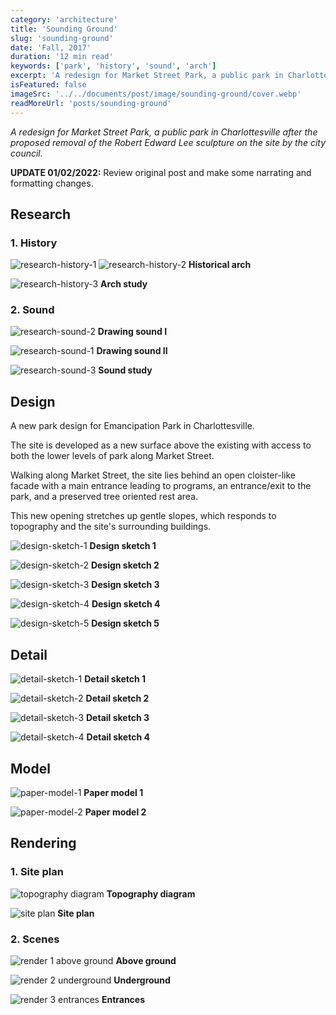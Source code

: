 ```yaml
---
category: 'architecture'
title: 'Sounding Ground'
slug: 'sounding-ground'
date: 'Fall, 2017'
duration: '12 min read'
keywords: ['park', 'history', 'sound', 'arch']
excerpt: 'A redesign for Market Street Park, a public park in Charlottesville after the proposed removal of the Robert Edward Lee sculpture on the site by the city council'
isFeatured: false
imageSrc: '../../documents/post/image/sounding-ground/cover.webp'
readMoreUrl: 'posts/sounding-ground'
---
```


_A redesign for Market Street Park, a public park in Charlottesville after the proposed removal of the Robert Edward Lee sculpture on the site by the city council._

**UPDATE 01/02/2022:** Review original post and make some narrating and formatting changes.

## Research

### 1. History

![research-history-1](../../documents/post/image/sounding-ground/research-history-1.webp)
![research-history-2](../../documents/post/image/sounding-ground/research-history-2.webp)
**Historical arch**

![research-history-3](../../documents/post/image/sounding-ground/research-history-3.webp)
**Arch study**

### 2. Sound

![research-sound-2](../../documents/post/image/sounding-ground/research-sound-2.webp)
**Drawing sound I**

![research-sound-1](../../documents/post/image/sounding-ground/research-sound-1.webp)
**Drawing sound II**

![research-sound-3](../../documents/post/image/sounding-ground/research-sound-3.webp)
**Sound study**

## Design

A new park design for Emancipation Park in Charlottesville.

The site is developed as a new surface above the existing with access to both the lower levels of park along Market Street.

Walking along Market Street, the site lies behind an open cloister-like facade with a main entrance leading to programs, an entrance/exit to the park, and a preserved tree oriented rest area.

This new opening stretches up gentle slopes, which responds to topography and the site's surrounding buildings.

![design-sketch-1](../../documents/post/image/sounding-ground/design-sketch-1.webp)
**Design sketch 1**

![design-sketch-2](../../documents/post/image/sounding-ground/design-sketch-2.webp)
**Design sketch 2**

![design-sketch-3](../../documents/post/image/sounding-ground/design-sketch-3.webp)
**Design sketch 3**

![design-sketch-4](../../documents/post/image/sounding-ground/design-sketch-4.webp)
**Design sketch 4**

![design-sketch-5](../../documents/post/image/sounding-ground/design-sketch-5.webp)
**Design sketch 5**

## Detail

![detail-sketch-1](../../documents/post/image/sounding-ground/detail-sketch-1.webp)
**Detail sketch 1**

![detail-sketch-2](../../documents/post/image/sounding-ground/detail-sketch-2.webp)
**Detail sketch 2**

![detail-sketch-3](../../documents/post/image/sounding-ground/detail-sketch-3.webp)
**Detail sketch 3**

![detail-sketch-4](../../documents/post/image/sounding-ground/detail-sketch-4.webp)
**Detail sketch 4**

## Model

![paper-model-1](../../documents/post/image/sounding-ground/paper-model-1.webp)
**Paper model 1**

![paper-model-2](../../documents/post/image/sounding-ground/paper-model-2.webp)
**Paper model 2**

## Rendering

### 1. Site plan

![topography diagram](../../documents/post/image/sounding-ground/topography-diagram.webp)
**Topography diagram**

![site plan](../../documents/post/image/sounding-ground/site-plan-render.webp)
**Site plan**

### 2. Scenes

![render 1 above ground](../../documents/post/image/sounding-ground/render-1-above-ground.webp)
**Above ground**

![render 2 underground](../../documents/post/image/sounding-ground/render-2-underground.webp)
**Underground**

![render 3 entrances](../../documents/post/image/sounding-ground/render-3-entrances.webp)
**Entrances**

